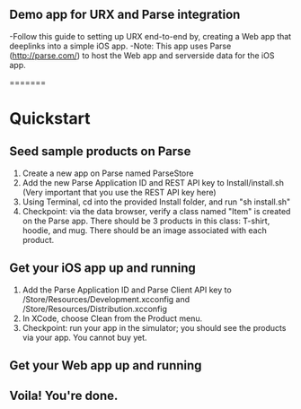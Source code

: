 ## Demo app for URX and Parse integration

-Follow this guide to setting up URX end-to-end by, creating a Web app that deeplinks into a simple iOS app.
-Note: This app uses Parse (http://parse.com/) to host the Web app and serverside data for the iOS app.

=======

# Quickstart

## Seed sample products on Parse

1. Create a new app on Parse named ParseStore
2. Add the new Parse Application ID and REST API key to Install/install.sh (Very important that you use the REST API key here)
3. Using Terminal, cd into the provided Install folder, and run "sh install.sh"
4. Checkpoint: via the data browser, verify a class named "Item" is created on the Parse app. There should be 3 products in this class: T-shirt, hoodie, and mug. There should be an image associated with each product.

## Get your iOS app up and running

1. Add the Parse Application ID and Parse Client API key to /Store/Resources/Development.xcconfig and /Store/Resources/Distribution.xcconfig
2. In XCode, choose Clean from the Product menu.
3. Checkpoint: run your app in the simulator; you should see the products via your app. You cannot buy yet.

## Get your Web app up and running


## Voila! You're done.
